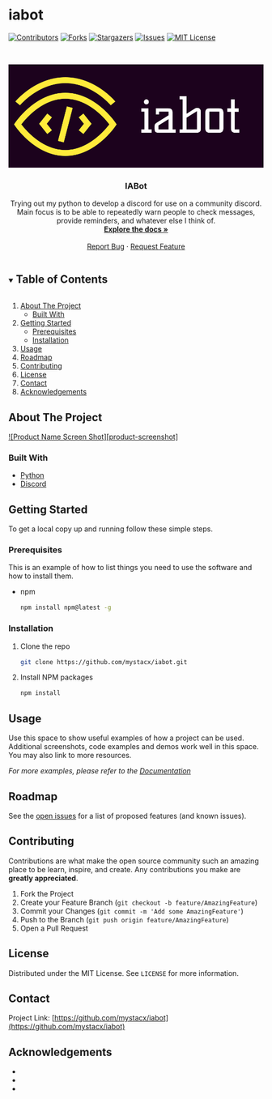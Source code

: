 # iabot
<!-- PROJECT SHIELDS -->
[![Contributors][contributors-shield]][contributors-url]
[![Forks][forks-shield]][forks-url]
[![Stargazers][stars-shield]][stars-url]
[![Issues][issues-shield]][issues-url]
[![MIT License][license-shield]][license-url]



<!-- PROJECT LOGO -->
<br />
<p align="center">
  <a href="https://github.com/mystacx/iabot">
    <img src="images/logo.png" alt="Logo">
  </a>

  <h3 align="center">IABot</h3>

  <p align="center">
    Trying out my python to develop a discord for use on a community discord. Main focus is to be able to repeatedly warn people to check messages, provide reminders, and whatever else I think of.
    <br />
    <a href="https://github.com/mystacx/iabot"><strong>Explore the docs »</strong></a>
    <br />
    <br />
    <a href="https://github.com/mystacx/iabot/issues">Report Bug</a>
    ·
    <a href="https://github.com/mystacx/iabot/issues">Request Feature</a>
  </p>
</p>



<!-- TABLE OF CONTENTS -->
<details open="open">
  <summary><h2 style="display: inline-block">Table of Contents</h2></summary>
  <ol>
    <li>
      <a href="#about-the-project">About The Project</a>
      <ul>
        <li><a href="#built-with">Built With</a></li>
      </ul>
    </li>
    <li>
      <a href="#getting-started">Getting Started</a>
      <ul>
        <li><a href="#prerequisites">Prerequisites</a></li>
        <li><a href="#installation">Installation</a></li>
      </ul>
    </li>
    <li><a href="#usage">Usage</a></li>
    <li><a href="#roadmap">Roadmap</a></li>
    <li><a href="#contributing">Contributing</a></li>
    <li><a href="#license">License</a></li>
    <li><a href="#contact">Contact</a></li>
    <li><a href="#acknowledgements">Acknowledgements</a></li>
  </ol>
</details>



<!-- ABOUT THE PROJECT -->
## About The Project

[![Product Name Screen Shot][product-screenshot]](https://example.com)


### Built With

* [Python](https://www.python.org)
* [Discord](https://discord.com)



<!-- GETTING STARTED -->
## Getting Started

To get a local copy up and running follow these simple steps.

### Prerequisites

This is an example of how to list things you need to use the software and how to install them.
* npm
  ```sh
  npm install npm@latest -g
  ```

### Installation

1. Clone the repo
   ```sh
   git clone https://github.com/mystacx/iabot.git
   ```
2. Install NPM packages
   ```sh
   npm install
   ```



<!-- USAGE EXAMPLES -->
## Usage

Use this space to show useful examples of how a project can be used. Additional screenshots, code examples and demos work well in this space. You may also link to more resources.

_For more examples, please refer to the [Documentation](https://example.com)_



<!-- ROADMAP -->
## Roadmap

See the [open issues](https://github.com/mystacx/iabot/issues) for a list of proposed features (and known issues).



<!-- CONTRIBUTING -->
## Contributing

Contributions are what make the open source community such an amazing place to be learn, inspire, and create. Any contributions you make are **greatly appreciated**.

1. Fork the Project
2. Create your Feature Branch (`git checkout -b feature/AmazingFeature`)
3. Commit your Changes (`git commit -m 'Add some AmazingFeature'`)
4. Push to the Branch (`git push origin feature/AmazingFeature`)
5. Open a Pull Request



<!-- LICENSE -->
## License

Distributed under the MIT License. See `LICENSE` for more information.



<!-- CONTACT -->
## Contact

Project Link: [https://github.com/mystacx/iabot](https://github.com/mystacx/iabot)



<!-- ACKNOWLEDGEMENTS -->
## Acknowledgements

* []()
* []()
* []()





<!-- MARKDOWN LINKS & IMAGES -->
<!-- https://www.markdownguide.org/basic-syntax/#reference-style-links -->
[contributors-shield]: https://img.shields.io/github/contributors/mystacx/repo.svg?style=for-the-badge
[contributors-url]: https://github.com/mystacx/repo/graphs/contributors
[forks-shield]: https://img.shields.io/github/forks/mystacx/repo.svg?style=for-the-badge
[forks-url]: https://github.com/mystacx/repo/network/members
[stars-shield]: https://img.shields.io/github/stars/mystacx/repo.svg?style=for-the-badge
[stars-url]: https://github.com/mystacx/repo/stargazers
[issues-shield]: https://img.shields.io/github/issues/mystacx/repo.svg?style=for-the-badge
[issues-url]: https://github.com/mystacx/repo/issues
[license-shield]: https://img.shields.io/github/license/mystacx/repo.svg?style=for-the-badge
[license-url]: https://github.com/mystacx/repo/blob/master/LICENSE.txt
